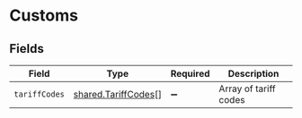 # Customs


## Fields

| Field                                                             | Type                                                              | Required                                                          | Description                                                       |
| ----------------------------------------------------------------- | ----------------------------------------------------------------- | ----------------------------------------------------------------- | ----------------------------------------------------------------- |
| `tariffCodes`                                                     | [shared.TariffCodes](../../../sdk/models/shared/tariffcodes.md)[] | :heavy_minus_sign:                                                | Array of tariff codes                                             |
